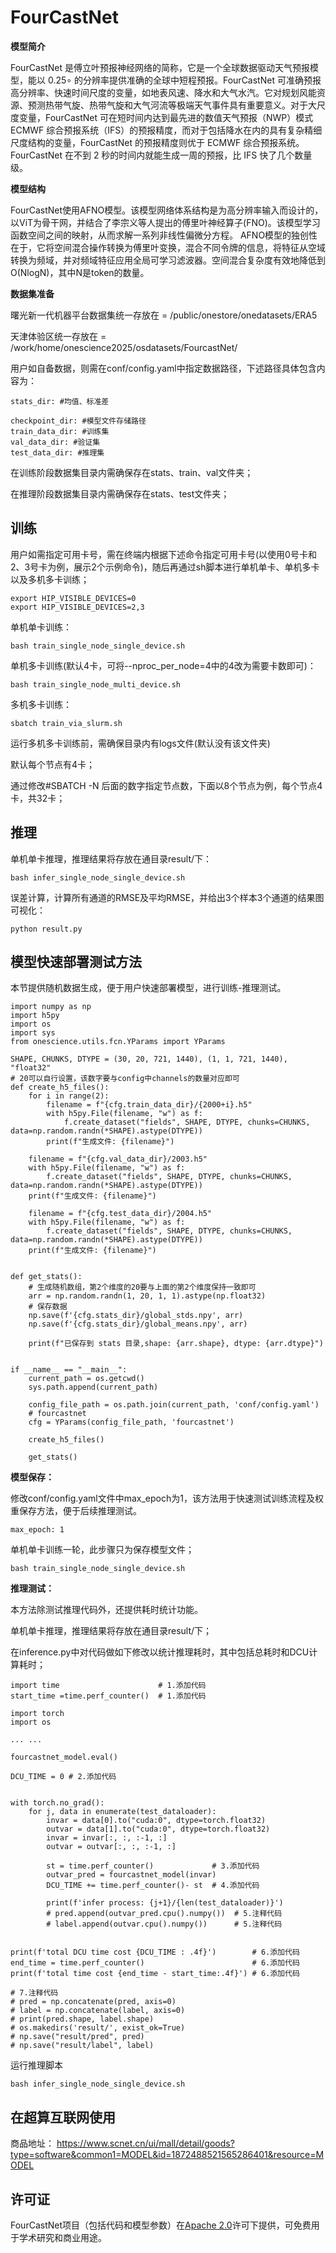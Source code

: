 # FourCastNet

**模型简介**

FourCastNet 是傅立叶预报神经网络的简称，它是一个全球数据驱动天气预报模型，能以 0.25∘ 的分辨率提供准确的全球中短程预报。FourCastNet 可准确预报高分辨率、快速时间尺度的变量，如地表风速、降水和大气水汽。它对规划风能资源、预测热带气旋、热带气旋和大气河流等极端天气事件具有重要意义。对于大尺度变量，FourCastNet 可在短时间内达到最先进的数值天气预报（NWP）模式 ECMWF 综合预报系统（IFS）的预报精度，而对于包括降水在内的具有复杂精细尺度结构的变量，FourCastNet 的预报精度则优于 ECMWF 综合预报系统。FourCastNet 在不到 2 秒的时间内就能生成一周的预报，比 IFS 快了几个数量级。

**模型结构**

FourCastNet使用AFNO模型。该模型网络体系结构是为高分辨率输入而设计的，以ViT为骨干网，并结合了李宗义等人提出的傅里叶神经算子(FNO)。该模型学习函数空间之间的映射，从而求解一系列非线性偏微分方程。 AFNO模型的独创性在于，它将空间混合操作转换为傅里叶变换，混合不同令牌的信息，将特征从空域转换为频域，并对频域特征应用全局可学习滤波器。空间混合复杂度有效地降低到O(NlogN)，其中N是token的数量。

**数据集准备**

曙光新一代机器平台数据集统一存放在 =  /public/onestore/onedatasets/ERA5

天津体验区统一存放在 = /work/home/onescience2025/osdatasets/FourcastNet/

用户如自备数据，则需在conf/config.yaml中指定数据路径，下述路径具体包含内容为：

```
stats_dir: #均值、标准差

checkpoint_dir: #模型文件存储路径
train_data_dir: #训练集
val_data_dir: #验证集
test_data_dir: #推理集
```

在训练阶段数据集目录内需确保存在stats、train、val文件夹；

在推理阶段数据集目录内需确保存在stats、test文件夹；

## 训练

用户如需指定可用卡号，需在终端内根据下述命令指定可用卡号(以使用0号卡和2、3号卡为例，展示2个示例命令)，随后再通过sh脚本进行单机单卡、单机多卡以及多机多卡训练；

```
export HIP_VISIBLE_DEVICES=0
export HIP_VISIBLE_DEVICES=2,3
```

单机单卡训练：

```
bash train_single_node_single_device.sh
```

单机多卡训练(默认4卡，可将--nproc_per_node=4中的4改为需要卡数即可)：

```
bash train_single_node_multi_device.sh
```

多机多卡训练：

```
sbatch train_via_slurm.sh
```

运行多机多卡训练前，需确保目录内有logs文件(默认没有该文件夹)

默认每个节点有4卡；

通过修改#SBATCH -N 后面的数字指定节点数，下面以8个节点为例，每个节点4卡，共32卡；

## 推理

单机单卡推理，推理结果将存放在通目录result/下：

```
bash infer_single_node_single_device.sh
```

误差计算，计算所有通道的RMSE及平均RMSE，并给出3个样本3个通道的结果图可视化：

```
python result.py
```

## 模型快速部署测试方法

本节提供随机数据生成，便于用户快速部署模型，进行训练-推理测试。

```
import numpy as np
import h5py
import os
import sys
from onescience.utils.fcn.YParams import YParams

SHAPE, CHUNKS, DTYPE = (30, 20, 721, 1440), (1, 1, 721, 1440), "float32"
# 20可以自行设置，该数字要与config中channels的数量对应即可
def create_h5_files():
    for i in range(2):
        filename = f"{cfg.train_data_dir}/{2000+i}.h5"
        with h5py.File(filename, "w") as f:
            f.create_dataset("fields", SHAPE, DTYPE, chunks=CHUNKS, data=np.random.randn(*SHAPE).astype(DTYPE))
        print(f"生成文件: {filename}")

    filename = f"{cfg.val_data_dir}/2003.h5"
    with h5py.File(filename, "w") as f:
        f.create_dataset("fields", SHAPE, DTYPE, chunks=CHUNKS, data=np.random.randn(*SHAPE).astype(DTYPE))
    print(f"生成文件: {filename}")

    filename = f"{cfg.test_data_dir}/2004.h5"
    with h5py.File(filename, "w") as f:
        f.create_dataset("fields", SHAPE, DTYPE, chunks=CHUNKS, data=np.random.randn(*SHAPE).astype(DTYPE))
    print(f"生成文件: {filename}")


def get_stats():
    # 生成随机数组，第2个维度的20要与上面的第2个维度保持一致即可
    arr = np.random.randn(1, 20, 1, 1).astype(np.float32)
    # 保存数据
    np.save(f'{cfg.stats_dir}/global_stds.npy', arr)
    np.save(f'{cfg.stats_dir}/global_means.npy', arr)

    print(f"已保存到 stats 目录,shape: {arr.shape}, dtype: {arr.dtype}")


if __name__ == "__main__":
    current_path = os.getcwd()
    sys.path.append(current_path)

    config_file_path = os.path.join(current_path, 'conf/config.yaml')
    # fourcastnet
    cfg = YParams(config_file_path, 'fourcastnet')

    create_h5_files()

    get_stats()
```

**模型保存：**

修改conf/config.yaml文件中max_epoch为1，该方法用于快速测试训练流程及权重保存方法，便于后续推理测试。

``` 
max_epoch: 1 
```

单机单卡训练一轮，此步骤只为保存模型文件；

```
bash train_single_node_single_device.sh
```

**推理测试：**

本方法除测试推理代码外，还提供耗时统计功能。

单机单卡推理，推理结果将存放在通目录result/下；

在inference.py中对代码做如下修改以统计推理耗时，其中包括总耗时和DCU计算耗时；

```
import time                      # 1.添加代码
start_time =time.perf_counter()  # 1.添加代码

import torch
import os

... ...

fourcastnet_model.eval()

DCU_TIME = 0 # 2.添加代码


with torch.no_grad():
    for j, data in enumerate(test_dataloader):
        invar = data[0].to("cuda:0", dtype=torch.float32)
        outvar = data[1].to("cuda:0", dtype=torch.float32)
        invar = invar[:, :, :-1, :]
        outvar = outvar[:, :, :-1, :]

        st = time.perf_counter()             # 3.添加代码
        outvar_pred = fourcastnet_model(invar)
        DCU_TIME += time.perf_counter()- st  # 4.添加代码
        
        print(f'infer process: {j+1}/{len(test_dataloader)}')
        # pred.append(outvar_pred.cpu().numpy())  # 5.注释代码
        # label.append(outvar.cpu().numpy())      # 5.注释代码


print(f'total DCU time cost {DCU_TIME : .4f}')        # 6.添加代码
end_time = time.perf_counter()                        # 6.添加代码
print(f'total time cost {end_time - start_time:.4f}') # 6.添加代码

# 7.注释代码     
# pred = np.concatenate(pred, axis=0)
# label = np.concatenate(label, axis=0)
# print(pred.shape, label.shape)
# os.makedirs('result/', exist_ok=True)
# np.save("result/pred", pred)
# np.save("result/label", label)
```

运行推理脚本

```
bash infer_single_node_single_device.sh
```

## **在超算互联网使用**

商品地址： https://www.scnet.cn/ui/mall/detail/goods?type=software&common1=MODEL&id=1872488521565286401&resource=MODEL

## 许可证

FourCastNet项目（包括代码和模型参数）在[Apache 2.0](https://github.com/bytedance/Protenix/blob/main/LICENSE)许可下提供，可免费用于学术研究和商业用途。